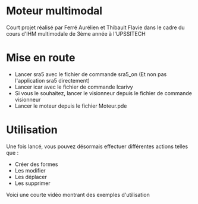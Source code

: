 # Moteur multimodal
Court projet réalisé par Ferré Aurélien et Thibault Flavie dans le cadre du cours d'IHM multimodale de 3ème année à l'UPSSITECH

# Mise en route
* Lancer sra5 avec le fichier de commande sra5_on (Et non pas l'application sra5 directement)
* Lancer icar avec le fichier de commande Icarivy
* Si vous le souhaitez, lancer le visionneur depuis le fichier de commande visionneur
* Lancer le moteur depuis le fichier Moteur.pde

# Utilisation
Une fois lancé, vous pouvez désormais effectuer différentes actions telles que :
* Créer des formes
* Les modifier
* Les déplacer
* Les supprimer

Voici une courte vidéo montrant des exemples d'utilisation
